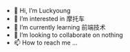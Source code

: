 - 👋 Hi, I’m Luckyoung
- 👀 I’m interested in 摩托车 
- 🌱 I’m currently learning 前端技术
- 💞️ I’m looking to collaborate on nothing
- 📫 How to reach me ... 

<!---
0900304132/0900304132 is a ✨ special ✨ repository because its `README.md` (this file) appears on your GitHub profile.
You can click the Preview link to take a look at your changes.
--->
